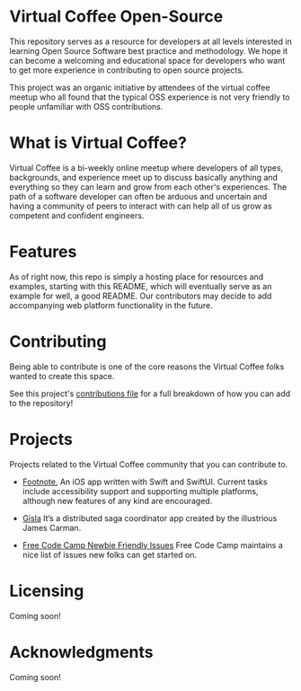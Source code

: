 # Virtual Coffee Open-Source

This repository serves as a resource for developers at all levels interested in learning Open Source Software best practice and methodology. We hope it can become a welcoming and educational space for developers who want to get more experience in contributing to open source projects.

This project was an organic initiative by attendees of the virtual coffee meetup who all found that the typical OSS experience is not very friendly to people unfamiliar with OSS contributions.

# What is Virtual Coffee?

Virtual Coffee is a bi-weekly online meetup where developers of all types, backgrounds, and experience meet up to discuss basically anything and everything so they can learn and grow from each other's experiences. The path of a software developer can often be arduous and uncertain and having a community of peers to interact with can help all of us grow as competent and confident engineers.

# Features

As of right now, this repo is simply a hosting place for resources and examples, starting with this README, which will eventually serve as an example for well, a good README. Our contributors may decide to add accompanying web platform functionality in the future.

# Contributing

Being able to contribute is one of the core reasons the Virtual Coffee folks wanted to create this space.

See this project's [contributions file](https://github.com/Virtual-Coffee/open-source/blob/main/CONTRIBUTING.md) for a full breakdown of how you can add to the repository!

# Projects

Projects related to the Virtual Coffee community that you can contribute to. 

* [Footnote.](https://github.com/cambardell/footnote2) An iOS app written with Swift and SwiftUI. Current tasks include accessibility support and supporting multiple platforms, although new features of any kind are encouraged. 

* [Gisla](https://github.com/jwcarman/gisla) It’s a distributed saga coordinator app created by the illustrious James Carman.

* [Free Code Camp Newbie Friendly Issues](https://github.com/freeCodeCamp/chapter/issues?q=is%3Aissue+is%3Aopen+sort%3Aupdated-desc+label%3A%22help+wanted%22) Free Code Camp maintains a nice list of issues new folks can get started on. 

# Licensing

Coming soon!

# Acknowledgments

Coming soon!
